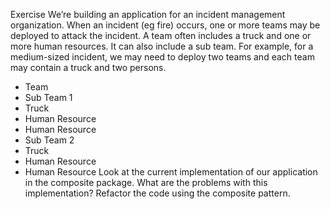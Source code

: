 Exercise
We’re building an application for an incident management organization. When
an incident (eg fire) occurs, one or more teams may be deployed to attack the
incident.
A team often includes a truck and one or more human resources. It can also
include a sub team. For example, for a medium-sized incident, we may need
to deploy two teams and each team may contain a truck and two persons.
- Team
- Sub Team 1
- Truck
- Human Resource
- Human Resource
- Sub Team 2
- Truck
- Human Resource
- Human Resource
Look at the current implementation of our application in the
composite package.
What are the problems with this implementation? Refactor the code
using the composite pattern.
